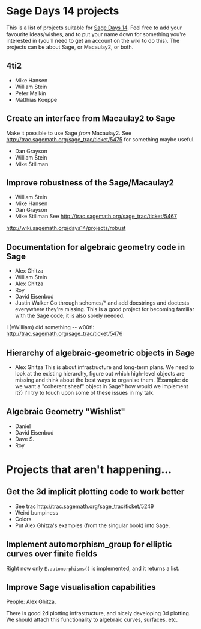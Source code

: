 

# Sage Days 14 projects

This is a list of projects suitable for <a href="/days14">Sage Days 14</a>.  Feel free to add your favourite ideas/wishes, and to put your name down for something you're interested in (you'll need to get an account on the wiki to do this).  The projects can be about Sage, or Macaulay2, or both. 


## 4ti2

* Mike Hansen 
* William Stein 
* Peter Malkin 
* Matthias Koeppe 

## Create an interface from Macaulay2 to Sage

Make it possible to use Sage *from* Macaulay2.  See <a href="http://trac.sagemath.org/sage_trac/ticket/5475">http://trac.sagemath.org/sage_trac/ticket/5475</a> for something maybe useful. 

* Dan Grayson 
* William Stein 
* Mike Stillman 

## Improve robustness of the Sage/Macaulay2

* William Stein 
* Mike Hansen 
* Dan Grayson 
* Mike Stillman 
See <a href="http://trac.sagemath.org/sage_trac/ticket/5467">http://trac.sagemath.org/sage_trac/ticket/5467</a> 

<a class="http" href="http://wiki.sagemath.org/days14/projects/robust">http://wiki.sagemath.org/days14/projects/robust</a> 


## Documentation for algebraic geometry code in Sage

* Alex Ghitza 
* William Stein 
* Alex Ghitza 
* Roy 
* David Eisenbud 
* Justin Walker 
Go through schemes/* and add docstrings and doctests everywhere they're missing.  This is a good project for becoming familiar with the Sage code; it is also sorely needed. 

I (=William) did something -- w00t!: <a href="http://trac.sagemath.org/sage_trac/ticket/5476">http://trac.sagemath.org/sage_trac/ticket/5476</a> 


## Hierarchy of algebraic-geometric objects in Sage

* Alex Ghitza 
This is about infrastructure and long-term plans.  We need to look at the existing hierarchy, figure out which high-level objects are missing and think about the best ways to organise them.  (Example: do we want a "coherent sheaf" object in Sage?  how would we implement it?)  I'll try to touch upon some of these issues in my talk. 


## Algebraic Geometry "Wishlist"

* Daniel 
* David Eisenbud 
* Dave S. 
* Roy 

# Projects that aren't happening...


## Get the 3d implicit plotting code to work better

   * See trac <a href="http://trac.sagemath.org/sage_trac/ticket/5249">http://trac.sagemath.org/sage_trac/ticket/5249</a> 
   * Weird bumpiness 
   * Colors 
   * Put Alex Ghitza's examples (from the singular book) into Sage.  

## Implement automorphism_group for elliptic curves over finite fields

Right now only `E.automorphisms()` is implemented, and it returns a list.  


## Improve Sage visualisation capabilities

People: Alex Ghitza,  

There is good 2d plotting infrastructure, and nicely developing 3d plotting.  We should attach this functionality to algebraic curves, surfaces, etc. 
